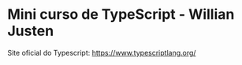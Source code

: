 # Mini curso de TypeScript - Willian Justen

Site oficial do Typescript: https://www.typescriptlang.org/
